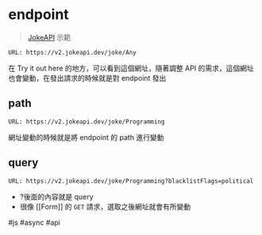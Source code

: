 # endpoint
>[JokeAPI](https://sv443.net/jokeapi/v2/#info) 示範
```
URL: https://v2.jokeapi.dev/joke/Any
```
在 Try it out here 的地方，可以看到這個網址，隨著調整 API 的需求，這個網址也會變動，在發出請求的時候就是對 endpoint 發出

## path
```
URL: https://v2.jokeapi.dev/joke/Programming
```
網址變動的時候就是將 endpoint 的 path 進行變動

## query
```
URL: https://v2.jokeapi.dev/joke/Programming?blacklistFlags=political
```
- ?後面的內容就是 query
- 很像 [[Form]] 的 `GET` 請求，選取之後網址就會有所變動

#js #async #api